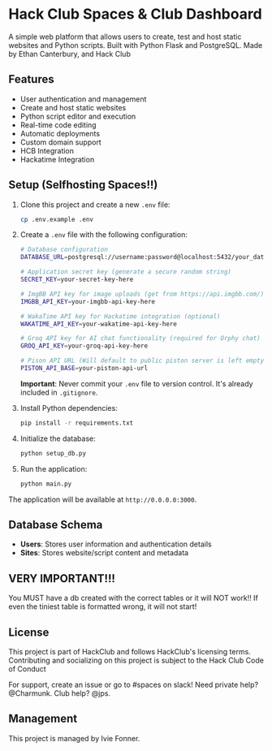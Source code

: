 
# Hack Club Spaces & Club Dashboard

A simple web platform that allows users to create, test and host static websites and Python scripts. Built with Python Flask and PostgreSQL. Made by Ethan Canterbury, and Hack Club

## Features

- User authentication and management
- Create and host static websites
- Python script editor and execution
- Real-time code editing
- Automatic deployments
- Custom domain support
- HCB Integration
- Hackatime Integration

## Setup (Selfhosting Spaces!!)

1. Clone this project and create a new `.env` file:
   ```bash
   cp .env.example .env
   ```

2. Create a `.env` file with the following configuration:
   ```bash
   # Database configuration
   DATABASE_URL=postgresql://username:password@localhost:5432/your_database
   
   # Application secret key (generate a secure random string)
   SECRET_KEY=your-secret-key-here
   
   # ImgBB API key for image uploads (get from https://api.imgbb.com/)
   IMGBB_API_KEY=your-imgbb-api-key-here
   
   # WakaTime API key for Hackatime integration (optional)
   WAKATIME_API_KEY=your-wakatime-api-key-here
   
   # Groq API key for AI chat functionality (required for Orphy chat)
   GROQ_API_KEY=your-groq-api-key-here

   # Pison API URL (Will default to public piston server is left empty)
   PISTON_API_BASE=your-piston-api-url
   ```
   
   **Important**: Never commit your `.env` file to version control. It's already included in `.gitignore`.

3. Install Python dependencies:
   ```bash
   pip install -r requirements.txt
   ```

4. Initialize the database:
   ```bash
   python setup_db.py
   ```

5. Run the application:
   ```bash
   python main.py
   ```

The application will be available at `http://0.0.0.0:3000`.

## Database Schema

- **Users**: Stores user information and authentication details
- **Sites**: Stores website/script content and metadata

## VERY IMPORTANT!!!

You MUST have a db created with the correct tables or it will NOT work!! If even the tiniest table is formatted wrong, it will not start!
## License

This project is part of HackClub and follows HackClub's licensing terms. Contributing and socializing on this project is subject to the Hack Club Code of Conduct

For support, create an issue or go to #spaces on slack! Need private help? @Charmunk. Club help? @jps.

## Management 

This project is managed by Ivie Fonner.
